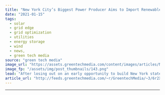 ```yaml
---
title: "New York City’s Biggest Power Producer Aims to Import Renewable Energy From Upstate"
date: "2021-01-15"
tags: 
  - solar
  - grid edge
  - grid optimization
  - utilities
  - energy storage
  - wind
  - news,
  - green tech media
source: "green tech media"
image_url: "https://assets.greentechmedia.com/content/images/articles/New_York_Hudson_Valley_XL_Shutterstock.jpg"
image_fp: "/assets/img/post_thumbnails/143.png"
lead: "After losing out on an early opportunity to build New York state's biggest battery, the owner of New York City's biggest power plant is taking steps to import renewable electricity generated upstate. The Ravenswood Generating Station is undergoing a  ..."
article_url: "http://feeds.greentechmedia.com/~r/GreentechMedia/~3/6r2X_VYQ3xg/new-york-citys-biggest-power-producer-aims-to-import-renewable-energy-from-upstate"
---
```


---
